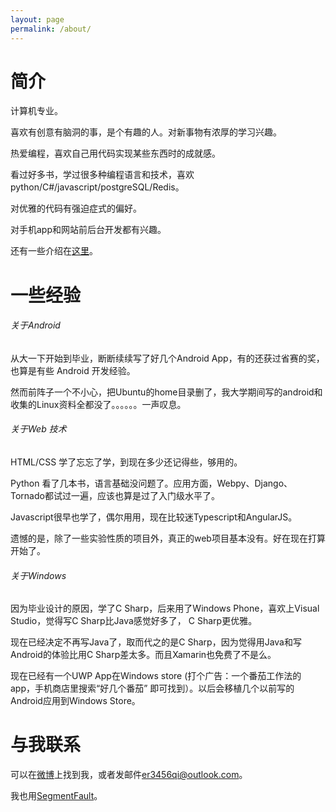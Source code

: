 ```yaml
---
layout: page
permalink: /about/
---
```


# 简介

计算机专业。

喜欢有创意有脑洞的事，是个有趣的人。对新事物有浓厚的学习兴趣。

热爱编程，喜欢自己用代码实现某些东西时的成就感。

看过好多书，学过很多种编程语言和技术，喜欢 python/C#/javascript/postgreSQL/Redis。

对优雅的代码有强迫症式的偏好。

对手机app和网站前后台开发都有兴趣。

还有一些介绍在[这里]。

#

# 一些经验

###### 关于Android

从大一下开始到毕业，断断续续写了好几个Android App，有的还获过省赛的奖，也算是有些 Android 开发经验。

然而前阵子一个不小心，把Ubuntu的home目录删了，我大学期间写的android和收集的Linux资料全都没了。。。。。。一声叹息。

###### 关于Web 技术

HTML/CSS 学了忘忘了学，到现在多少还记得些，够用的。

Python 看了几本书，语言基础没问题了。应用方面，Webpy、Django、Tornado都试过一遍，应该也算是过了入门级水平了。

Javascript很早也学了，偶尔用用，现在比较迷Typescript和AngularJS。

遗憾的是，除了一些实验性质的项目外，真正的web项目基本没有。好在现在打算开始了。

###### 关于Windows

因为毕业设计的原因，学了C Sharp，后来用了Windows Phone，喜欢上Visual Studio，觉得写C Sharp比Java感觉好多了， C Sharp更优雅。

现在已经决定不再写Java了，取而代之的是C Sharp，因为觉得用Java和写Android的体验比用C Sharp差太多。而且Xamarin也免费了不是么。

现在已经有一个UWP App在Windows store (打个广告：一个番茄工作法的app，手机商店里搜索“好几个番茄” 即可找到）。以后会移植几个以前写的Android应用到Windows Store。

#

# 与我联系

可以在[微博][weibo]上找到我，或者发邮件<er3456qi@outlook.com>。

我也用[SegmentFault][sf]。

[sf]: https://segmentfault.com/u/er3456qi
[weibo]: http://weibo.com/u/1717207925
[douban]: http://book.douban.com/people/er3456qi/
[github]: https://github.com/er3456qi
[这里]: /blog/2015/第0篇-更详细一些的关于/
